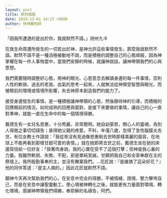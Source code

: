 ```yaml
---
layout: post
title: 默然順服
date: 2019-12-01 14:23 +0800
author: 林坤麟牧師
---
```


「因我所遭遇的是出於你，我就默然不語。」詩卅九:9

在我生命周遭所發生的一切若出於神，是神允許這些事情發生，那麼我就默然不語。默然不語不是一種消極被動地不說，而是積極的調整自己的心態順服，因為神掌權在每一件人事物當中，當我們安靜的時候，就讓神說話，讓神帶領我們的心與思想。

我們需要隨時調整好心態，用神的眼光、心思意念去解讀身邊的每一件事情，否則人性的軟弱、過去的老我、血氣的思考一起來，人就無法從神領受智慧與眼光，而被眼前的環境或情境所影響，失去神原本創造我們的能力了。

接受身邊發生的事情，是一種積極讓神帶領的心態，然後靜待神的引導，而積極的回應眼前的情況，如何成熟的回應與面對，是接下來要做的事情，讓自己的心一直對準神，就能一直在生命中的每一個情境得勝。

戴德生有一女兒名恩惠，十分秀麗，非常聰明。她自幼蒙恩，關心人的靈魂，為別人得救之事切切禱告；甚得她父親的疼愛。不料，年僅八歲，忽得了急性腦膜炎去世。有位女教士作證說：「我從來沒有見過像恩惠剛去世時那樣美麗的面容，在地球上不能再看到那樣甘甜可愛的表情。」就在她即將去世之前，戴德生坐在她的床邊寫信給一位好友：「按著肉身說，我的心實在受不了這個打擊；但神是我心裏的力量。我雖然軟弱、失敗、不配，卻是單純至誠，甘願把我自己和全家奉獻在主的祭壇上。我所殷勤事奉的主，並沒有撇棄我們。...花匠說：『是誰摘了這朵好花？』他的同伴答道：『是主人摘的。』因此花匠就默然不語。

願神今天再次幫助我們的心，在安息中完全的得勝，不被情緒、困境、壓力擊垮自己，而是在安息中讓聖靈動工，使心境被神轉化之後，就能更有力量面對環境、轉化環境，感謝神帶領我們得勝，奉耶穌的名禱告，阿們。
